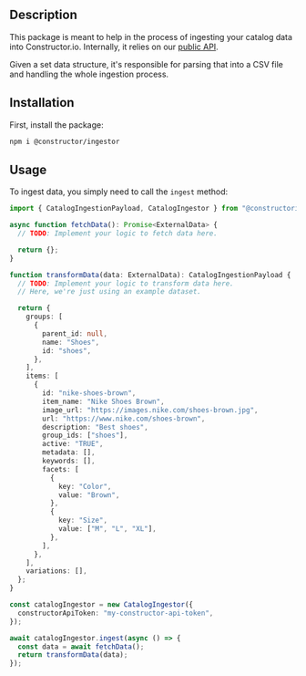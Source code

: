 ## Description

This package is meant to help in the process of ingesting your catalog data into Constructor.io. Internally, it relies on our [public API](https://docs.constructor.io/).

Given a set data structure, it's responsible for parsing that into a CSV file and handling the whole ingestion process.

## Installation

First, install the package:

```bash
npm i @constructor/ingestor
```

## Usage

To ingest data, you simply need to call the `ingest` method:

```ts
import { CatalogIngestionPayload, CatalogIngestor } from "@constructorio/ingestor";

async function fetchData(): Promise<ExternalData> {
  // TODO: Implement your logic to fetch data here.

  return {};
}

function transformData(data: ExternalData): CatalogIngestionPayload {
  // TODO: Implement your logic to transform data here.
  // Here, we're just using an example dataset.

  return {
    groups: [
      {
        parent_id: null,
        name: "Shoes",
        id: "shoes",
      },
    ],
    items: [
      {
        id: "nike-shoes-brown",
        item_name: "Nike Shoes Brown",
        image_url: "https://images.nike.com/shoes-brown.jpg",
        url: "https://www.nike.com/shoes-brown",
        description: "Best shoes",
        group_ids: ["shoes"],
        active: "TRUE",
        metadata: [],
        keywords: [],
        facets: [
          {
            key: "Color",
            value: "Brown",
          },
          {
            key: "Size",
            value: ["M", "L", "XL"],
          },
        ],
      },
    ],
    variations: [],
  };
}

const catalogIngestor = new CatalogIngestor({
  constructorApiToken: "my-constructor-api-token",
});

await catalogIngestor.ingest(async () => {
  const data = await fetchData();
  return transformData(data);
});
```
